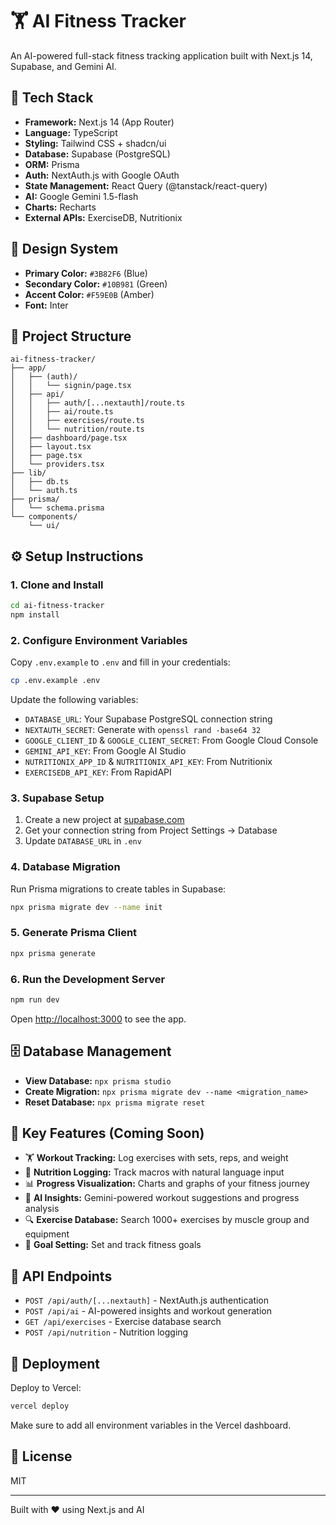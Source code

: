 # 🏋️ AI Fitness Tracker

An AI-powered full-stack fitness tracking application built with Next.js 14, Supabase, and Gemini AI.

## 🚀 Tech Stack

- **Framework:** Next.js 14 (App Router)
- **Language:** TypeScript
- **Styling:** Tailwind CSS + shadcn/ui
- **Database:** Supabase (PostgreSQL)
- **ORM:** Prisma
- **Auth:** NextAuth.js with Google OAuth
- **State Management:** React Query (@tanstack/react-query)
- **AI:** Google Gemini 1.5-flash
- **Charts:** Recharts
- **External APIs:** ExerciseDB, Nutritionix

## 🎨 Design System

- **Primary Color:** `#3B82F6` (Blue)
- **Secondary Color:** `#10B981` (Green)
- **Accent Color:** `#F59E0B` (Amber)
- **Font:** Inter

## 📁 Project Structure

```
ai-fitness-tracker/
├── app/
│   ├── (auth)/
│   │   └── signin/page.tsx
│   ├── api/
│   │   ├── auth/[...nextauth]/route.ts
│   │   ├── ai/route.ts
│   │   ├── exercises/route.ts
│   │   └── nutrition/route.ts
│   ├── dashboard/page.tsx
│   ├── layout.tsx
│   ├── page.tsx
│   └── providers.tsx
├── lib/
│   ├── db.ts
│   └── auth.ts
├── prisma/
│   └── schema.prisma
└── components/
    └── ui/
```

## ⚙️ Setup Instructions

### 1. Clone and Install

```bash
cd ai-fitness-tracker
npm install
```

### 2. Configure Environment Variables

Copy `.env.example` to `.env` and fill in your credentials:

```bash
cp .env.example .env
```

Update the following variables:

- `DATABASE_URL`: Your Supabase PostgreSQL connection string
- `NEXTAUTH_SECRET`: Generate with `openssl rand -base64 32`
- `GOOGLE_CLIENT_ID` & `GOOGLE_CLIENT_SECRET`: From Google Cloud Console
- `GEMINI_API_KEY`: From Google AI Studio
- `NUTRITIONIX_APP_ID` & `NUTRITIONIX_API_KEY`: From Nutritionix
- `EXERCISEDB_API_KEY`: From RapidAPI

### 3. Supabase Setup

1. Create a new project at [supabase.com](https://supabase.com)
2. Get your connection string from Project Settings → Database
3. Update `DATABASE_URL` in `.env`

### 4. Database Migration

Run Prisma migrations to create tables in Supabase:

```bash
npx prisma migrate dev --name init
```

### 5. Generate Prisma Client

```bash
npx prisma generate
```

### 6. Run the Development Server

```bash
npm run dev
```

Open [http://localhost:3000](http://localhost:3000) to see the app.

## 🗄️ Database Management

- **View Database:** `npx prisma studio`
- **Create Migration:** `npx prisma migrate dev --name <migration_name>`
- **Reset Database:** `npx prisma migrate reset`

## 🔑 Key Features (Coming Soon)

- 🏋️ **Workout Tracking:** Log exercises with sets, reps, and weight
- 🥗 **Nutrition Logging:** Track macros with natural language input
- 📊 **Progress Visualization:** Charts and graphs of your fitness journey
- 🤖 **AI Insights:** Gemini-powered workout suggestions and progress analysis
- 🔍 **Exercise Database:** Search 1000+ exercises by muscle group and equipment
- 🎯 **Goal Setting:** Set and track fitness goals

## 📝 API Endpoints

- `POST /api/auth/[...nextauth]` - NextAuth.js authentication
- `POST /api/ai` - AI-powered insights and workout generation
- `GET /api/exercises` - Exercise database search
- `POST /api/nutrition` - Nutrition logging

## 🚢 Deployment

Deploy to Vercel:

```bash
vercel deploy
```

Make sure to add all environment variables in the Vercel dashboard.

## 📄 License

MIT

---

Built with ❤️ using Next.js and AI
